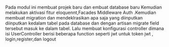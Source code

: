 Pada modul ini membuat projek baru dan embuat database baru 
Kemudian melakukan aktivasi fitur eloquennt,Facades Middleware Auth .Kemudian membuat migration dan mendeklrasikan apa saja yang diinputkan diinputkan kedalam tabel pada database dan dengan artisan migrate field tersebut masuk ke dalam tabel. Lalu membuat konfigurasi controller dimana isi UserController berisi beberapa function seperti jwt untuk token jwt , login,register,dan logout